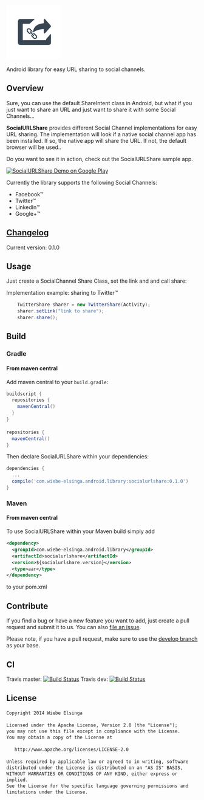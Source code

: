![SocialURLShare](sample/src/main/res/drawable-xxhdpi/ic_launcher.png)

Android library for easy URL sharing to social channels.

## Overview

Sure, you can use the default ShareIntent class in Android, but what if you just want to share an URL and just want to share it with some Social Channels...

**SocialURLShare** provides different Social Channel implementations for easy URL sharing. 
The implementation will look if a native social channel app has been installed. If so, the native app will share the URL. If not, the default browser will be used..

Do you want to see it in action, check out the SocialURLShare sample app.

<a href="http://play.google.com/store/apps/details?id=com.elsinga.socialurlshare.demo.app">
  <img alt="SocialURLShare Demo on Google Play"
         src="http://developer.android.com/images/brand/en_generic_rgb_wo_60.png" />
</a>

Currently the library supports the following Social Channels:

-   Facebook&trade;
-   Twitter&trade;
-   LinkedIn&trade;
-   Google+&trade;

## [Changelog](https://github.com/welsinga/SocialURLShare/wiki/Changelog)
Current version: 0.1.0


## Usage

Just create a SocialChannel Share Class, set the link and and call share:

Implementation example: sharing to Twitter&trade;
```java
    TwitterShare sharer = new TwitterShare(Activity);
    sharer.setLink("link to share");
    sharer.share();
```    

## Build
### Gradle

#### From maven central

Add maven central to your `build.gradle`:

```groovy
buildscript {
  repositories {
    mavenCentral()
  }
}
 
repositories {
  mavenCentral()
}
```

Then declare SocialURLShare within your dependencies:

```groovy
dependencies {
  ...
  compile('com.wiebe-elsinga.android.library:socialurlshare:0.1.0')
}
```


### Maven

#### From maven central

To use SocialURLShare within your Maven build simply add

```xml
<dependency>
  <groupId>com.wiebe-elsinga.android.library</groupId>
  <artifactId>socialurlshare</artifactId>
  <version>${socialurlshare.version}</version>
  <type>aar</type>  
</dependency>
```

to your pom.xml

## Contribute

If you find a bug or have a new feature you want to add, just create a pull request and submit it to us. You can also [file an issue](https://github.com/welsinga/SocialURLShare/issues/new).

Please note, if you have a pull request, make sure to use the [develop branch](https://github.com/welsinga/SocialURLShare/tree/develop) as your base.

## CI

Travis master: [![Build Status](https://travis-ci.org/welsinga/SocialURLShare.svg?branch=master)](https://travis-ci.org/welsinga/SocialURLShare)
Travis dev: [![Build Status](https://travis-ci.org/welsinga/SocialURLShare.svg?branch=dev)](https://travis-ci.org/welsinga/SocialURLShare)


## License

    Copyright 2014 Wiebe Elsinga

    Licensed under the Apache License, Version 2.0 (the "License");
    you may not use this file except in compliance with the License.
    You may obtain a copy of the License at

       http://www.apache.org/licenses/LICENSE-2.0

    Unless required by applicable law or agreed to in writing, software
    distributed under the License is distributed on an "AS IS" BASIS,
    WITHOUT WARRANTIES OR CONDITIONS OF ANY KIND, either express or implied.
    See the License for the specific language governing permissions and
    limitations under the License.
